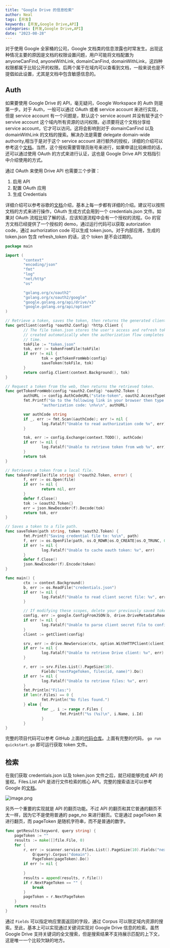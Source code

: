 ```yaml
---
title: "Google Drive 的信息检索"
author: Neal
tags: [开发]
keywords: [开发,Google Drive,API]
categories: [开发,Google Drive,API]
date: "2023-08-28" 
---
```


对于使用 Google 全家桶的公司，Google 文档类的信息泄露也时常发生。出现这种情况主要的原因是文档的权限设置问题，用户可能将文档配置为 anyoneCanFind, anyoneWithLink, domainCanFind, domainWithLink，这四种权限都属于比较公开的权限。后两个属于在域内可以查看到文档，一般来说也是不提倡如此设置，尤其是文档中包含敏感信息的。

## Auth

如果要使用 Google Drive 的 API，毫无疑问，Google Workspace 的 Auth 则是第一步。对于 Auth，一般可以通过 OAuth 或者 service account 来进行实现，但是 service account 有一个问题是，默认这个 service acount 并没有赋予这个 servive account 这个域内所有资源的访问权限。必须要将这个文档分享给 service account，它才可以访问。这将会影响到对于 domainCanFind 以及 domainWithLink 的文档的搜索。解决办法是需要 delegate domain-wide authority,相当于是对于这个 service account 进行额外的授权，详细的介绍可以参考这个[文档](https://developers.google.com/cloud-search/docs/guides/delegation)。当然，这个授权需要管理员账号来进行，如果申请比较麻烦的话，还可以通过使用 OAuth 的方式来进行认证，这也是 Google Drive API 文档指引中介绍使用的方式。

通过 OAuth 来使用 Drive API 也需要三个步骤：

1. 启用 API
2. 配置 OAuth 应用
3. 生成 Credentials

详细介绍可以参考谷歌的[文档](https://developers.google.com/drive/api/quickstart/go)介绍，基本上每一步都有详细的介绍。建议可以按照文档的方式来进行操作，OAuth 生成方式会用到一个 credentials.json 文件。如果对 OAuth 流程比较了解的话，应该知道流程中会有一个授权的流程。Go 的官方文档已经提供了一个授权的 demo，通过运行代码可以获取 autorization code，通过 aurhorization code 可以生成 token.json。对于内部应用，生成的 token.json 包含 refresh_token 的话，这个 token 是不会过期的。

```go 
package main

import (
        "context"
        "encoding/json"
        "fmt"
        "log"
        "net/http"
        "os"

        "golang.org/x/oauth2"
        "golang.org/x/oauth2/google"
        "google.golang.org/api/drive/v3"
        "google.golang.org/api/option"
)

// Retrieve a token, saves the token, then returns the generated client.
func getClient(config *oauth2.Config) *http.Client {
        // The file token.json stores the user's access and refresh tokens, and is
        // created automatically when the authorization flow completes for the first
        // time.
        tokFile := "token.json"
        tok, err := tokenFromFile(tokFile)
        if err != nil {
                tok = getTokenFromWeb(config)
                saveToken(tokFile, tok)
        }
        return config.Client(context.Background(), tok)
}

// Request a token from the web, then returns the retrieved token.
func getTokenFromWeb(config *oauth2.Config) *oauth2.Token {
        authURL := config.AuthCodeURL("state-token", oauth2.AccessTypeOffline)
        fmt.Printf("Go to the following link in your browser then type the "+
                "authorization code: \n%v\n", authURL)

        var authCode string
        if _, err := fmt.Scan(&authCode); err != nil {
                log.Fatalf("Unable to read authorization code %v", err)
        }

        tok, err := config.Exchange(context.TODO(), authCode)
        if err != nil {
                log.Fatalf("Unable to retrieve token from web %v", err)
        }
        return tok
}

// Retrieves a token from a local file.
func tokenFromFile(file string) (*oauth2.Token, error) {
        f, err := os.Open(file)
        if err != nil {
                return nil, err
        }
        defer f.Close()
        tok := &oauth2.Token{}
        err = json.NewDecoder(f).Decode(tok)
        return tok, err
}

// Saves a token to a file path.
func saveToken(path string, token *oauth2.Token) {
        fmt.Printf("Saving credential file to: %s\n", path)
        f, err := os.OpenFile(path, os.O_RDWR|os.O_CREATE|os.O_TRUNC, 0600)
        if err != nil {
                log.Fatalf("Unable to cache oauth token: %v", err)
        }
        defer f.Close()
        json.NewEncoder(f).Encode(token)
}

func main() {
        ctx := context.Background()
        b, err := os.ReadFile("credentials.json")
        if err != nil {
                log.Fatalf("Unable to read client secret file: %v", err)
        }

        // If modifying these scopes, delete your previously saved token.json.
        config, err := google.ConfigFromJSON(b, drive.DriveMetadataReadonlyScope)
        if err != nil {
                log.Fatalf("Unable to parse client secret file to config: %v", err)
        }
        client := getClient(config)

        srv, err := drive.NewService(ctx, option.WithHTTPClient(client))
        if err != nil {
                log.Fatalf("Unable to retrieve Drive client: %v", err)
        }

        r, err := srv.Files.List().PageSize(10).
                Fields("nextPageToken, files(id, name)").Do()
        if err != nil {
                log.Fatalf("Unable to retrieve files: %v", err)
        }
        fmt.Println("Files:")
        if len(r.Files) == 0 {
                fmt.Println("No files found.")
        } else {
                for _, i := range r.Files {
                        fmt.Printf("%s (%s)\n", i.Name, i.Id)
                }
        }
}
```

完整的项目代码可以参考 GitHub 上面的[代码仓库](https://github.com/googleworkspace/go-samples/blob/main/drive/quickstart/quickstart.go)。上面有完整的代码， `go run quickstart.go` 即可运行获取 token 文件。

## 检索

在我们获取 credentials.json 以及 token.json 文件之后，就已经能够完成 API 的鉴权。Files.List API 是进行文件检索的核心 API。完整的搜索语法可以参考 Google 的[文档](https://developers.google.com/drive/api/guides/ref-search-terms)。

![image.png](https://s2.loli.net/2023/09/07/spyaPztHqLovZ69.png)

另外一个重要的实现就是 API 的翻页功能。不过 API 的翻页和其它普通的翻页不太一样，因为它不是使用普通的 page_no 来进行翻页。它是通过 pageToken 来进行翻页，而 pageToken 是随机字符串，而不是普通的数字。

```go
func getResults(keyword, query string) {
	pageToken := ""
	results := make([]file.File, 0)
	for {
		r, err := scanner.service.Files.List().PageSize(10).Fields("nextPageToken,files(*)").
			Q(query).Corpus("domain").
			PageToken(pageToken).Do()
		if err != nil {
			
		}
		results = append(results, r.file())
		if r.NextPageToken == "" {
			break
		}
		pageToken = r.NextPageToken
	}
	return results
}
```

通过 `Fields` 可以指定响应里面返回的字段，通过 Corpus 可以限定域内资源的搜索。至此，基本上可以实现通过关键词实现对 Google Drive 信息的检索。虽然 Google Drive 支持关键词的全文搜索，但是搜索结果不支持展示匹配的上下文，这是唯一一个比较欠缺的地方。